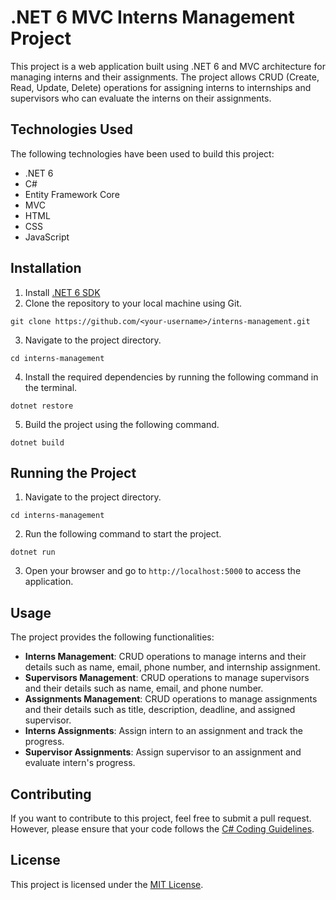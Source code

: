 

# .NET 6 MVC Interns Management Project

This project is a web application built using .NET 6 and MVC architecture for managing interns and their assignments. The project allows CRUD (Create, Read, Update, Delete) operations for assigning interns to internships and supervisors who can evaluate the interns on their assignments.

## Technologies Used

The following technologies have been used to build this project:

- .NET 6
- C#
- Entity Framework Core
- MVC
- HTML
- CSS
- JavaScript

## Installation

1. Install [.NET 6 SDK](https://dotnet.microsoft.com/download/dotnet/6.0)
2. Clone the repository to your local machine using Git.
```
git clone https://github.com/<your-username>/interns-management.git
```
3. Navigate to the project directory.
```
cd interns-management
```
4. Install the required dependencies by running the following command in the terminal.
```
dotnet restore
```
5. Build the project using the following command.
```
dotnet build
```

## Running the Project

1. Navigate to the project directory.
```
cd interns-management
```
2. Run the following command to start the project.
```
dotnet run
```
3. Open your browser and go to `http://localhost:5000` to access the application.

## Usage

The project provides the following functionalities:

- **Interns Management**: CRUD operations to manage interns and their details such as name, email, phone number, and internship assignment.
- **Supervisors Management**: CRUD operations to manage supervisors and their details such as name, email, and phone number.
- **Assignments Management**: CRUD operations to manage assignments and their details such as title, description, deadline, and assigned supervisor.
- **Interns Assignments**: Assign intern to an assignment and track the progress.
- **Supervisor Assignments**: Assign supervisor to an assignment and evaluate intern's progress.

## Contributing

If you want to contribute to this project, feel free to submit a pull request. However, please ensure that your code follows the [C# Coding Guidelines](https://docs.microsoft.com/en-us/dotnet/csharp/programming-guide/inside-a-program/coding-conventions).

## License

This project is licensed under the [MIT License](https://github.com/<your-username>/interns-management/blob/main/LICENSE).
